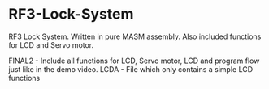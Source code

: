 # RF3-Lock-System
RF3 Lock System. Written in pure MASM assembly. Also included functions for LCD and Servo motor.

FINAL2 - Include all functions for LCD, Servo motor, LCD and program flow just like in the demo video.
LCDA - File which only contains a simple LCD functions
